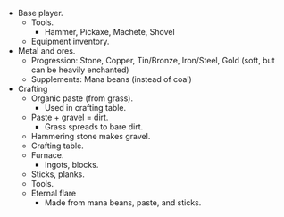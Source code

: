 * Base player.
  * Tools.
    * Hammer, Pickaxe, Machete, Shovel
  * Equipment inventory.
* Metal and ores.
  * Progression: Stone, Copper, Tin/Bronze, Iron/Steel, Gold (soft, but can be heavily enchanted)
  * Supplements: Mana beans (instead of coal)
* Crafting
  * Organic paste (from grass).
    * Used in crafting table.
  * Paste + gravel = dirt.
    * Grass spreads to bare dirt.
  * Hammering stone makes gravel.
  * Crafting table.
  * Furnace.
    * Ingots, blocks.
  * Sticks, planks.
  * Tools.
  * Eternal flare
    * Made from mana beans, paste, and sticks.
